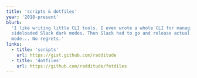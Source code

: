 ```yaml
---
title: 'scripts & dotfiles'
year: '2018-present'
blurb:
  'I like writing little CLI tools. I even wrote a whole CLI for managing
  sideloaded Slack dark modes. Then Slack had to go and release actual dark
  mode... No regrets.'
links:
  - title: 'scripts'
    url: https://gist.github.com/radditude
  - title: 'dotfiles'
    url: https://github.com/radditude/fotdiles
---
```

